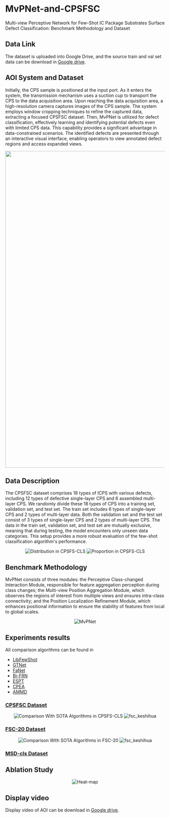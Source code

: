 # MvPNet-and-CPSFSC
Multi-view Perceptive Network for Few-Shot IC Package Substrates Surface Defect Classification: Benchmark Methodology and Dataset

## Data Link
The dataset is uploaded into Google Drive, and the source train and val set data can be download in [Google drive](https://drive.google.com/file/d/1fulLTcfHK7eb9ldH-M_pkF55djsDVT4Q/view?usp=drive_link).


## AOI System and Dataset

Initially, the CPS sample is positioned at the input port.     As it enters the system, the transmission mechanism uses a suction cup to transport the CPS to the data acquisition area.   Upon reaching the data acquisition area, a high-resolution camera captures images of the CPS sample.     The system employs window cropping techniques to refine the captured data, extracting a focused CPSFSC dataset.  Then, MvPNet is utilized for defect classification, effectively learning and identifying potential defects even with limited CPS data.     This capability provides a significant advantage in data-constrained scenarios.     The identified defects are presented through an interactive visual interface, enabling operators to view annotated defect regions and access expanded views.

<div align=center>
  
<img src="https://github.com/090297-L/MvPNet-and-CPSFSC/blob/main/MvPNet/image/AOI%20System.png" width="1000px">

</div>



## Data Description

The CPSFSC dataset comprises 18 types of ICPS with various defects, including 12 types of defective single-layer CPS and 6 assembled multi-layer CPS. We randomly divide these 18 types of CPS into a training set, validation set, and test set. The train set includes 6 types of single-layer CPS and 2 types of multi-layer data. Both the validation set and the test set consist of 3 types of single-layer CPS and 2 types of multi-layer CPS. The data in the train set, validation set, and test set are mutually exclusive, meaning that during testing, the model encounters only unseen data categories. This setup provides a more robust evaluation of the few-shot classification algorithm's performance.
<div align=center>
  
![Distribution in CPSFS-CLS](https://github.com/user-attachments/assets/5ced38ef-7e95-457c-914c-1da774b551fe) ![Proportion in CPSFS-CLS](https://github.com/user-attachments/assets/82134390-5e78-4386-8cf3-072be8500cd4)

</div>

## Benchmark Methodology

MvPNet consists of three modules: the Perceptive Class-changed Interaction Module, responsible for feature aggregation perception during class changes; the Multi-view Position Aggregation Module, which observes the regions of interest from multiple views and ensures intra-class connectivity; and the Position Localization Refinement Module, which enhances positional information to ensure the stability of features from local to global scales.

<div align=center>

![MvPNet](https://github.com/user-attachments/assets/88153dca-f0a1-4c81-b973-5b7c5baed533)

</div>

## Experiments results

All comparison algorithms can be found in 

* [LibFewShot](https://github.com/rl-vig/libfewshot)
* [GTNet](https://github.com/VDT-2048/FSC-20)
* [FaNet](https://github.com/successhaha/GTnet)
* [Bi-FRN](https://github.com/PRIS-CV/Bi-FRN)
* [ESPT](https://github.com/Whut-YiRong/ESPT)
* [CPEA](https://github.com/FushengHao/CPEA)
* [AMMD](https://github.com/WuJi1/AMMD)

### [CPSFSC Dataset](https://drive.google.com/file/d/1fulLTcfHK7eb9ldH-M_pkF55djsDVT4Q/view?usp=drive_link)

<div align=center>

![Comparison With SOTA Algorithms in CPSFS-CLS](https://github.com/user-attachments/assets/832eaf62-abbd-4f8e-b2c2-6bc052e9dbf6) ![fsc_keshihua](https://github.com/user-attachments/assets/b677cd5d-a671-43e5-80d9-b819cb9e9963)

</div>

### [FSC-20 Dataset](https://github.com/VDT-2048/FSC-20)

<div align=center>

![Comparison With SOTA Algorithms in FSC-20](https://github.com/user-attachments/assets/b084ee98-022d-4470-a664-fa2240f6b0ff) ![fsc_keshihua](https://github.com/user-attachments/assets/54ee8183-9a98-4e3b-bac3-ccbfbb6a5c6f)


</div>

### [MSD-cls Dataset](https://github.com/successhaha/GTnet)



## Ablation Study

<div align=center>

![Heat-map](https://github.com/user-attachments/assets/cf9b79db-dff0-44cc-b100-1ffd4d0c1bf0)


</div>

## Display video

Display video of AOI can be download in [Google drive](https://drive.google.com/file/d/1ULLhjB4qRHoLopkfPxRJsr2Fpq56n0c3/view?usp=drive_link).

